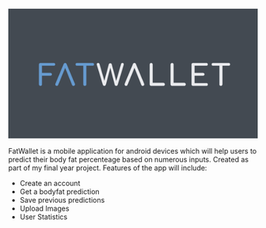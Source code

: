 ![Alt text](https://github.com/Dylan-Morrissey/FatWallet/blob/develop/app/src/main/res/drawable/fatwallet.PNG "FatWallet")

FatWallet is a mobile application for android devices which will help users to predict their body fat percenteage based on numerous inputs. Created as part of my final year project. Features of the app will include:

* Create an account
* Get a bodyfat prediction
* Save previous predictions
* Upload Images
* User Statistics
